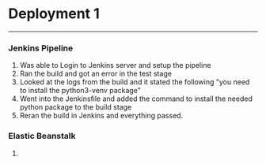 # Deployment 1
---

### Jenkins Pipeline

1. Was able to Login to Jenkins server and setup the pipeline
2. Ran the build and got an error in the test stage
3. Looked at the logs from the build and it stated the following "you need to install the python3-venv
package"
4. Went into the Jenkinsfile and added the command to install the needed python package to the build stage
5. Reran the build in Jenkins and everything passed.

### Elastic Beanstalk

1. 
